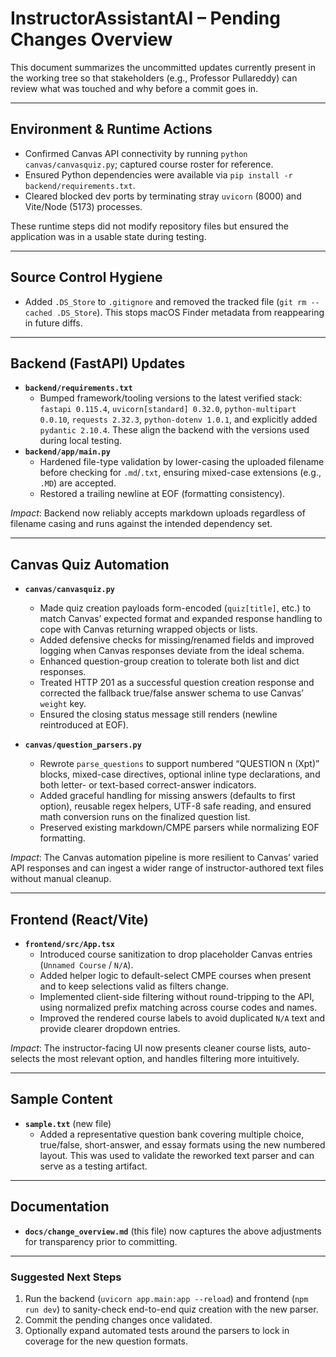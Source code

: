 # InstructorAssistantAI – Pending Changes Overview

This document summarizes the uncommitted updates currently present in the working tree so that stakeholders (e.g., Professor Pullareddy) can review what was touched and why before a commit goes in.

---

## Environment & Runtime Actions
- Confirmed Canvas API connectivity by running `python canvas/canvasquiz.py`; captured course roster for reference.
- Ensured Python dependencies were available via `pip install -r backend/requirements.txt`.
- Cleared blocked dev ports by terminating stray `uvicorn` (8000) and Vite/Node (5173) processes.

These runtime steps did not modify repository files but ensured the application was in a usable state during testing.

---

## Source Control Hygiene
- Added `.DS_Store` to `.gitignore` and removed the tracked file (`git rm --cached .DS_Store`). This stops macOS Finder metadata from reappearing in future diffs.

---

## Backend (FastAPI) Updates
- **`backend/requirements.txt`**  
  - Bumped framework/tooling versions to the latest verified stack: `fastapi 0.115.4`, `uvicorn[standard] 0.32.0`, `python-multipart 0.0.10`, `requests 2.32.3`, `python-dotenv 1.0.1`, and explicitly added `pydantic 2.10.4`. These align the backend with the versions used during local testing.
- **`backend/app/main.py`**  
  - Hardened file-type validation by lower-casing the uploaded filename before checking for `.md`/`.txt`, ensuring mixed-case extensions (e.g., `.MD`) are accepted.
  - Restored a trailing newline at EOF (formatting consistency).

_Impact_: Backend now reliably accepts markdown uploads regardless of filename casing and runs against the intended dependency set.

---

## Canvas Quiz Automation
- **`canvas/canvasquiz.py`**  
  - Made quiz creation payloads form-encoded (`quiz[title]`, etc.) to match Canvas’ expected format and expanded response handling to cope with Canvas returning wrapped objects or lists.
  - Added defensive checks for missing/renamed fields and improved logging when Canvas responses deviate from the ideal schema.
  - Enhanced question-group creation to tolerate both list and dict responses.
  - Treated HTTP 201 as a successful question creation response and corrected the fallback true/false answer schema to use Canvas’ `weight` key.
  - Ensured the closing status message still renders (newline reintroduced at EOF).

- **`canvas/question_parsers.py`**  
  - Rewrote `parse_questions` to support numbered “QUESTION n (Xpt)” blocks, mixed-case directives, optional inline type declarations, and both letter- or text-based correct-answer indicators.
  - Added graceful handling for missing answers (defaults to first option), reusable regex helpers, UTF-8 safe reading, and ensured math conversion runs on the finalized question list.
  - Preserved existing markdown/CMPE parsers while normalizing EOF formatting.

_Impact_: The Canvas automation pipeline is more resilient to Canvas’ varied API responses and can ingest a wider range of instructor-authored text files without manual cleanup.

---

## Frontend (React/Vite)
- **`frontend/src/App.tsx`**  
  - Introduced course sanitization to drop placeholder Canvas entries (`Unnamed Course` / `N/A`).
  - Added helper logic to default-select CMPE courses when present and to keep selections valid as filters change.
  - Implemented client-side filtering without round-tripping to the API, using normalized prefix matching across course codes and names.
  - Improved the rendered course labels to avoid duplicated `N/A` text and provide clearer dropdown entries.

_Impact_: The instructor-facing UI now presents cleaner course lists, auto-selects the most relevant option, and handles filtering more intuitively.

---

## Sample Content
- **`sample.txt`** (new file)  
  - Added a representative question bank covering multiple choice, true/false, short-answer, and essay formats using the new numbered layout. This was used to validate the reworked text parser and can serve as a testing artifact.

---

## Documentation
- **`docs/change_overview.md`** (this file) now captures the above adjustments for transparency prior to committing.

---

### Suggested Next Steps
1. Run the backend (`uvicorn app.main:app --reload`) and frontend (`npm run dev`) to sanity-check end-to-end quiz creation with the new parser.
2. Commit the pending changes once validated.
3. Optionally expand automated tests around the parsers to lock in coverage for the new question formats.
